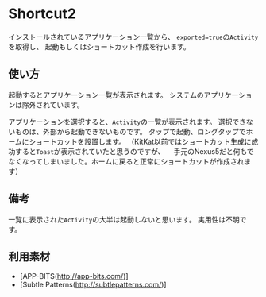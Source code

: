 Shortcut2
======================
インストールされているアプリケーション一覧から、
`exported=true`の`Activity`を取得し、
起動もしくはショートカット作成を行います。

使い方
--------
起動するとアプリケーション一覧が表示されます。
システムのアプリケーションは除外されています。

アプリケーションを選択すると、`Activity`の一覧が表示されます。
選択できないものは、外部から起動できないものです。
タップで起動、ロングタップでホームにショートカットを設置します。
（KitKat以前ではショートカット生成に成功すると`Toast`が表示されていたと思うのですが、
　手元のNexus5だと何もでなくなってしまいました。ホームに戻ると正常にショートカットが作成されます）

備考
--------
一覧に表示された`Activity`の大半は起動しないと思います。
実用性は不明です。

利用素材
----------
* [APP-BITS(http://app-bits.com/)]
* [Subtle Patterns(http://subtlepatterns.com/)]